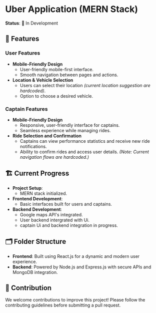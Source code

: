 # Uber Application (MERN Stack)  
**Status**: 🚧 In Development  


## 🚀 Features  

### User Features  
- **Mobile-Friendly Design**  
  - User-friendly mobile-first interface.  
  - Smooth navigation between pages and actions.  
- **Location & Vehicle Selection**  
  - Users can select their location *(current location suggestion are hardcoded)*.  
  - Option to choose a desired vehicle.  

### Captain Features  
- **Mobile-Friendly Design**  
  - Responsive, user-friendly interface for captains.  
  - Seamless experience while managing rides.  
- **Ride Selection and Confirmation**  
  - Captains can view performance statistics and receive new ride notifications.  
  - Ability to confirm rides and access user details. *(Note: Current navigation flows are hardcoded.)*  

## 🏗️ Current Progress  
- **Project Setup**:  
  - MERN stack initialized.  
- **Frontend Development**:  
  - Basic interfaces built for users and captains.  
- **Backend Development**:  
  - Google maps API's integrated. 
  - User backend intergrated with Ui. 
  - captain Ui and backend integration in progress. 

## 🗂️ Folder Structure  
- **Frontend**: Built using React.js for a dynamic and modern user experience.  
- **Backend**: Powered by Node.js and Express.js with secure APIs and MongoDB integration.  

## 🤝 Contribution  
We welcome contributions to improve this project! Please follow the contributing guidelines before submitting a pull request.  
